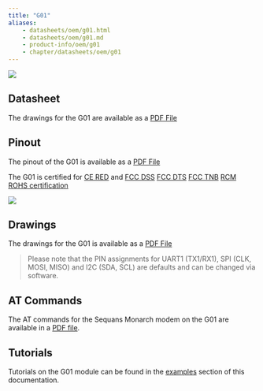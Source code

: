 ```yaml
---
title: "G01"
aliases:
    - datasheets/oem/g01.html
    - datasheets/oem/g01.md
    - product-info/oem/g01
    - chapter/datasheets/oem/g01
---
```


![](/gitbook/assets/g01-1.png)

## Datasheet

The drawings for the G01 are available as a [PDF File](/gitbook/assets/specsheets/Pycom_002_Specsheets_G01_v2.pdf)



## Pinout

The pinout of the G01 is available as a [PDF File](/gitbook/assets/g01-pinout.pdf)

The G01 is certified for [CE RED](/gitbook/assets/c03-b0-red-final-g01.pdf) and [FCC DSS](/gitbook/assets/pycom-2ajmtg01r-fcc-grant-dss.pdf)
[FCC DTS](/gitbook/assets/pycom-2ajmtg01r-fcc-grant-dts.pdf)
[FCC TNB](/gitbook/assets/pycom-2ajmtg01r-fcc-grant-tnb.pdf)
[RCM](/gitbook/assets/RCM-G01.zip)
[ROHS certification](/gitbook/assets/c03-b0-red-final.pdf)

![](/gitbook/assets/g01-pinout.png)

## Drawings

The drawings for the G01 is available as a [PDF File](/gitbook/assets/g01-drawing.pdf)


> Please note that the PIN assignments for UART1 \(TX1/RX1\), SPI \(CLK, MOSI, MISO\) and I2C \(SDA, SCL\) are defaults and can be changed via software.


## AT Commands

The AT commands for the Sequans Monarch modem on the G01 are available in a [PDF file](/gitbook/assets/Monarch-LR5110-ATCmdRefMan-rev6_noConfidential.pdf).

## Tutorials

Tutorials on the G01 module can be found in the [examples](/tutorials/) section of this documentation.
